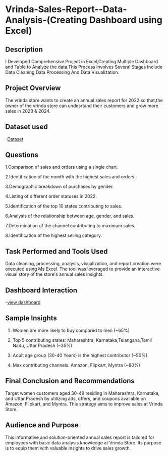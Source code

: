 # Vrinda-Sales-Report--Data-Analysis-(Creating Dashboard using Excel)
## Description
I Developed Comprehensive Project in Excel,Creating Multiple Dashboard and Table to Analyze the data.This Process Involves Several Stages Include 
Data Cleaning,Data Processing And Data Visualization.
## Project Overview 
The vrinda store wants to create an annual sales report for 2022.so that,the owner of the vrinda store
can undesrtand their customers and grow more sales in 2023 & 2024.
## Dataset used
-<a href="https://github.com/Afnantab/Vrindar-Sales-Report--Data-Analysis-/blob/main/Vrinda%20Store%20project.xlsx">Dataset<a/>
## Questions
1.Comparison of sales and orders using a single chart.

2.Identification of the month with the highest sales and orders.

3.Demographic breakdown of purchases by gender.

4.Listing of different order statuses in 2022.

5.Identification of the top 10 states contributing to sales.

6.Analysis of the relationship between age, gender, and sales.

7.Determination of the channel contributing to maximum sales.

8.Identification of the highest selling category.
## Task Performed and Tools Used
Data cleaning, processing, analysis, visualization, and report creation were executed using Ms Excel. The tool was leveraged to provide an interactive visual story of the store's annual sales insights.
## Dashboard Interaction 
-<a href="https://github.com/Afnantab/Vrindar-Sales-Report--Data-Analysis-/blob/main/dashboard%20.png">view dashboard<a/>
## Sample Insights
1. Women are more likely to buy compared to men (~65%)

2. Top 5 contributing states: Maharashtra, Karnataka,Telangana,Tamil Nadu, Uttar Pradesh (~35%)

3. Adult age group (30-40 Years) is the highest contributor (~50%)

4. Max contributing channels: Amazon, Flipkart, Myntra (~80%)
## Final Conclusion and Recommendations
Target women customers aged 30-49 residing in Maharashtra, Karnataka, and Uttar Pradesh by utilizing ads, offers, and coupons available on Amazon, Flipkart, and Myntra. This strategy aims to improve sales at Vrinda Store.
## Audience and Purpose
This informative and solution-oriented annual sales report is tailored for employees with basic data analysis knowledge at Vrinda Store. Its purpose is to equip them with valuable insights to drive sales growth.




   









